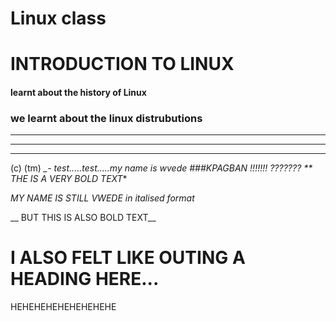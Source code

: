 # Linux class

# INTRODUCTION TO LINUX

#### learnt about the history of Linux

### we learnt about the linux distrubutions

---
---
***

(c) (tm) *_-
test.....test.....my name is wvede ###KPAGBAN 
!!!!!!! ???????
** THE IS A VERY BOLD TEXT**

_MY NAME IS STILL VWEDE in italised format_


__ BUT THIS IS ALSO BOLD TEXT__
# I ALSO FELT LIKE OUTING A HEADING HERE...

HEHEHEHEHEHEHEHEHE


